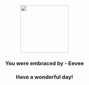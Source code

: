 <p align="center">
    <img src="https://raw.githubusercontent.com/PokeAPI/sprites/master/sprites/pokemon/133.png" width="150" height="150">
</p>
<h3 align="center">You were embraced by - <b>Eevee</b></h3>
<h3 align="center">Have a wonderful day!</h3>
